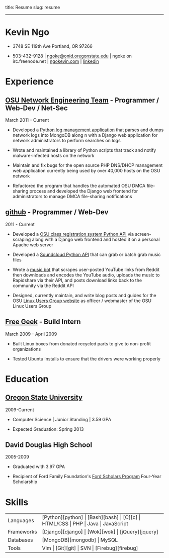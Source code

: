 title: Resume
slug: resume

---

Kevin Ngo
=========

- 3748 SE 119th Ave Portland, OR 97266

- 503-432-9128 | ngoke@onid.oregonstate.edu | ngoke on irc.freenode.net |
[ngokevin.com](http://ngokevin.com) | [linkedin](http://www.linkedin.com/pub/kevin-ngo/42/576/b5a)

Experience
==========

<a href="http://oregonstate.edu/net">OSU Network Engineering Team</a> - Programmer / Web-Dev / Net-Sec
------------------------------------------------------------------------------------------------------
March 2011 - Current

- Developed a [Python log management application][netshed] that parses and dumps network
  logs into MongoDB along n with a Django web application for network
administrators to perform searches on logs

- Wrote and maintained a library of Python scripts that track and notify
  malware-infected hosts on the network

- Maintain and fix bugs for the open source PHP DNS/DHCP management web
  application currently being used by over 40,000 hosts on the OSU network

- Refactored the program that handles the automated OSU DMCA file-sharing
  process and developed the Django web frontend for administrators to manage
DMCA file-sharing notifications

[netshed]:http://github.com/ngokevin/netshed

<a href="http://github.com/ngokevin">github</a> - Programmer / Web-Dev
----------------------------------------------------------------------
2011 - Current

- Developed a [OSU class registration system Python API][reglib] via
  screen-scraping along with a Django web frontend and hosted it on a personal
Apache web server

- Developed a [Soundcloud Python API][soundcloud] that can grab or batch grab music files

- Wrote a [music bot][prestobot] that scrapes user-posted YouTube links from Reddit then
  downloads and encodes the YouTube audio, uploads the music to Rapidshare via
their API, and posts download links back to the community via the Reddit API

- Designed, currently maintain, and write blog posts and guides for the OSU
  [Linux Users Group website](http://lug.oregonstate.edu) as officer /
webmaster of the OSU Linux Users Group

[reglib]:http://github.com/ngokevin/reglib
[soundcloud]:http://github.com/ngokevin/soundcloud-dl
[prestobot]:http://www.reddit.com/r/listentothis/comments/l3j5w/prestobot_20111006_download_link_for_todays/

<a href="http://freegeek.org">Free Geek</a> - Build Intern    
----------------------------------------------------------
March 2009 - April 2009

- Built Linux boxes from donated recycled parts to give to non-profit organizations

- Tested Ubuntu installs to ensure that the drivers were working properly

Education
=========

<a href="http://eecs.oregonstate.edu/">Oregon State University</a>
------------------------------------------------------------------
2009-Current

- Computer Science | Junior Standing | 3.59 GPA

- Expected Graduation: Spring 2013

David Douglas High School     
-------------------------
2005-2009

- Graduated with 3.97 GPA

- Recipient of Ford Family Foundation's [Ford Scholars Program][ford] Four-Year Scholarship

Skills
======
<table>
    <tr><td>Languages</td><td>[Python][python] | [Bash][bash] | [C][c] | HTML/CSS | PHP | Java | JavaScript</td></tr>
    <tr><td>Frameworks</td><td>[Django][django] | [Wok][wok] | [jQuery][jquery]</td></tr>
    <tr><td>Databases</td><td>[MongoDB][mongodb] | MySQL</td></tr>
    <tr><td>Tools</td><td>Vim | [Git][git] | SVN | [Firebug][firebug]</td></tr>
</table>

[ford]:http://www.tfff.org/ScholarshipPrograms/FordScholarsProgram/OregonFordScholars/tabid/65/Default.aspx
[python]:http://python.org
[bash]:http://gnu.org/s/bash/
[c]:http://en.wikipedia.org/wiki/Dennis_Ritchie
[django]:http://djangoproject.com
[mongodb]:http://mongodb.org
[wok]:http://github.com/mythmon/wok
[jquery]:http://jquery.com
[git]:http://git-scm.com
[firebug]:http://getfirebug.com
